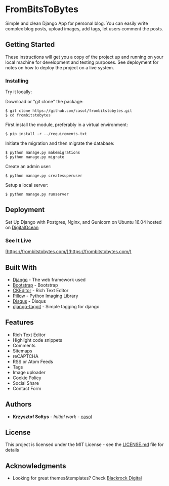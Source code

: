 # FromBitsToBytes

Simple and clean Django App for personal blog. You can easily write complex blog posts, upload images, add tags, let users comment the posts.

## Getting Started

These instructions will get you a copy of the project up and running on your local machine for development and testing purposes. See deployment for notes on how to deploy the project on a live system.

### Installing

Try it locally:

Download or "git clone" the package:
```
$ git clone https://github.com/casol/frombitstobytes.git
$ cd frombitstobytes
```
First install the module, preferably in a virtual environment:
```
$ pip install -r ../requirements.txt
```
Initiate the migration and then migrate the database:
```
$ python manage.py makemigrations
$ python manage.py migrate
```
Create an admin user:
```
$ python manage.py createsuperuser
```
Setup a local server:
```
$ python manage.py runserver
```

## Deployment

Set Up Django with Postgres, Nginx, and Gunicorn on Ubuntu 16.04 hosted on [DigitalOcean](https://m.do.co/c/750db310081f)

### See It Live

[https://frombitstobytes.com/](https://frombitstobytes.com/)

## Built With

* [Django](http://www.dropwizard.io/1.0.2/docs/) - The web framework used
* [Bootstrap](https://getbootstrap.com/) - Bootstrap
* [CKEditor](https://maven.apache.org/) - Rich Text Editor
* [Pillow](https://pillow.readthedocs.io/en/4.3.x/) - Python Imaging Library
* [Disqus](https://django-disqus.readthedocs.io/en/latest/) - Disqus
* [django-taggit](https://github.com/alex/django-taggit) - Simple tagging for django

## Features

* Rich Text Editor
* Highlight code snippets
* Comments
* Sitemaps
* reCAPTCHA
* RSS or Atom Feeds
* Tags
* Image uploader
* Cookie Policy
* Social Share
* Contact Form

## Authors

* **Krzysztof Sołtys** - *Initial work* - [casol](https://github.com/casol)

## License

This project is licensed under the MIT License - see the [LICENSE.md](https://github.com/casol/frombitstobytes/blob/master/LICENSE.md) file for details

## Acknowledgments

* Looking for great themes&templates? Check [Blackrock Digital](https://github.com/BlackrockDigital)
